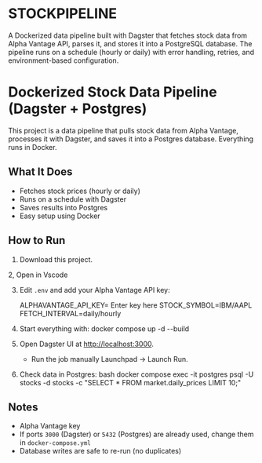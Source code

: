 # STOCKPIPELINE
A Dockerized data pipeline built with Dagster that fetches stock data from Alpha Vantage API, parses it, and stores it into a PostgreSQL database. The pipeline runs on a schedule (hourly or daily) with error handling, retries, and environment-based configuration.
# Dockerized Stock Data Pipeline (Dagster + Postgres)

This project is a data pipeline that pulls stock data from Alpha Vantage, processes it with Dagster, and saves it into a Postgres database. Everything runs in Docker.

## What It Does
- Fetches stock prices (hourly or daily)  
- Runs on a schedule with Dagster  
- Saves results into Postgres  
- Easy setup using Docker  

## How to Run

1. Download this project.  

2, Open in Vscode

3. Edit `.env` and add your Alpha Vantage API key:
   
   ALPHAVANTAGE_API_KEY= Enter key here
   STOCK_SYMBOL=IBM/AAPL
   FETCH_INTERVAL=daily/hourly
   

4. Start everything with:
   docker compose up -d --build
   

5. Open Dagster UI at [http://localhost:3000](http://localhost:3000).  
   - Run the job manually Launchpad -> Launch Run.  
    

6. Check data in Postgres:
   bash
   docker compose exec -it postgres psql -U stocks -d stocks -c "SELECT * FROM market.daily_prices LIMIT 10;"
   

## Notes
- Alpha Vantage key  
- If ports `3000` (Dagster) or `5432` (Postgres) are already used, change them in `docker-compose.yml`  
- Database writes are safe to re-run (no duplicates)  

